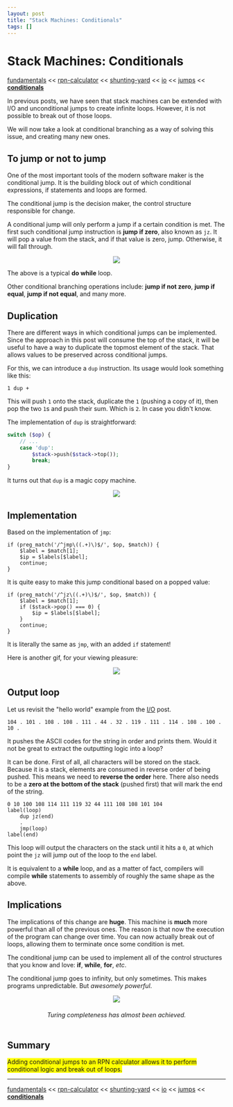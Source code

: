 ```yaml
---
layout: post
title: "Stack Machines: Conditionals"
tags: []
---
```


# Stack Machines: Conditionals

[fundamentals](/2013/08/28/stack-machines-fundamentals.html) <<
[rpn-calculator](/2013/12/02/stack-machines-rpn.html) <<
[shunting-yard](/2013/12/03/stack-machines-shunting-yard.html) <<
[io](/2014/11/29/stack-machines-io.html) <<
[jumps](/2014/11/30/stack-machines-jumps.html) <<
[**conditionals**](/2014/12/01/stack-machines-conditionals.html)

In previous posts, we have seen that stack machines can be extended with I/O and unconditional jumps to create infinite loops. However, it is not possible to break out of those loops.

We will now take a look at conditional branching as a way of solving this issue, and creating many new ones.

## To jump or not to jump

One of the most important tools of the modern software maker is the conditional jump. It is the building block out of which conditional expressions, if statements and loops are formed.

The conditional jump is the decision maker, the control structure responsible for change.

A conditional jump will only perform a jump if a certain condition is met. The first such conditional jump instruction is **jump if zero**, also known as `jz`. It will pop a value from the stack, and if that value is zero, jump. Otherwise, it will fall through.

<center>
    <img src="/img/stack-machine-conditionals/jz-arrows.png">
</center>

The above is a typical **do while** loop.

Other conditional branching operations include: **jump if not zero**, **jump if equal**, **jump if not equal**, and many more.

## Duplication

There are different ways in which conditional jumps can be implemented. Since the approach in this post will consume the top of the stack, it will be useful to have a way to duplicate the topmost element of the stack. That allows values to be preserved across conditional jumps.

For this, we can introduce a `dup` instruction. Its usage would look something like this:

    1 dup +

This will push `1` onto the stack, duplicate the `1` (pushing a copy of it), then pop the two `1`s and push their sum. Which is `2`. In case you didn't know.

The implementation of `dup` is straightforward:

~~~php
switch ($op) {
    // ...
    case 'dup':
        $stack->push($stack->top());
        break;
}
~~~

It turns out that `dup` is a magic copy machine.

<center>
    <img src="/img/stack-machine-conditionals/dup.png">
</center>

## Implementation

Based on the implementation of `jmp`:

    if (preg_match('/^jmp\((.+)\)$/', $op, $match)) {
        $label = $match[1];
        $ip = $labels[$label];
        continue;
    }

It is quite easy to make this jump conditional based on a popped value:

    if (preg_match('/^jz\((.+)\)$/', $op, $match)) {
        $label = $match[1];
        if ($stack->pop() === 0) {
            $ip = $labels[$label];
        }
        continue;
    }

It is literally the same as `jmp`, with an added `if` statement!

Here is another gif, for your viewing pleasure:

<center>
    <img src="/img/stack-machine-conditionals/pinkie-pie-jump-again.gif">
</center>

## Output loop

Let us revisit the "hello world" example from the [I/O](/2014/11/29/stack-machines-io.html) post.

    104 . 101 . 108 . 108 . 111 . 44 . 32 . 119 . 111 . 114 . 108 . 100 . 10 .

It pushes the ASCII codes for the string in order and prints them. Would it not be great to extract the outputting logic into a loop?

It can be done. First of all, all characters will be stored on the stack. Because it is a stack, elements are consumed in reverse order of being pushed. This means we need to **reverse the order** here. There also needs to be a **zero at the bottom of the stack** (pushed first) that will mark the end of the string.

    0 10 100 108 114 111 119 32 44 111 108 108 101 104
    label(loop)
        dup jz(end)
        .
        jmp(loop)
    label(end)

This loop will output the characters on the stack until it hits a `0`, at which point the `jz` will jump out of the loop to the `end` label.

It is equivalent to a **while** loop, and as a matter of fact, compilers will compile **while** statements to assembly of roughly the same shape as the above.

## Implications

The implications of this change are **huge**. This machine is **much** more powerful than all of the previous ones. The reason is that now the execution of the program can change over time. You can now actually break out of loops, allowing them to terminate once some condition is met.

The conditional jump can be used to implement all of the control structures that you know and love: **if**, **while**, **for**, *etc*. 

The conditional jump goes to infinity, but only sometimes. This makes programs unpredictable. But *awesomely powerful*.

<center>
    <img src="/img/stack-machine-conditionals/inf.png">
</center>

<center style="padding: 20px 0;">
    <em>Turing completeness has almost been achieved.</em>
</center>

## Summary

<span style="background-color: yellow;">
    Adding conditional jumps to an RPN calculator allows it to perform conditional logic and break out of loops.
</span>

---

[fundamentals](/2013/08/28/stack-machines-fundamentals.html) <<
[rpn-calculator](/2013/12/02/stack-machines-rpn.html) <<
[shunting-yard](/2013/12/03/stack-machines-shunting-yard.html) <<
[io](/2014/11/29/stack-machines-io.html) <<
[jumps](/2014/11/30/stack-machines-jumps.html) <<
[**conditionals**](/2014/12/01/stack-machines-conditionals.html)
